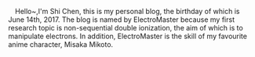 
&emsp;Hello~,I'm Shi Chen, this is my personal blog, the birthday of which is June 14th, 2017. The blog is named by ElectroMaster because my first research topic is non-sequential double ionization, the aim of  which is to manipulate electrons. In addition, ElectroMaster is the skill of my favourite anime character, Misaka Mikoto.
